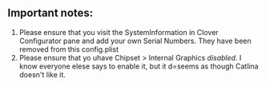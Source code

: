 ## Important notes:
1. Please ensure that you visit the SystemInformation in Clover Configurator pane and add your own Serial Numbers. They have been removed from this config.plist
2. Please ensure that yo uhave Chipset > Internal Graphics *disabled*. I know everyone elese says to enable it, but it d=seems as though Catlina doesn't like it.

